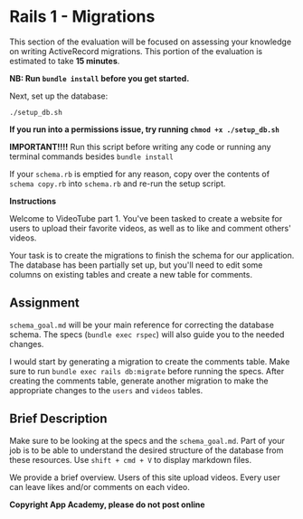 # Rails 1 - Migrations

This section of the evaluation will be focused on assessing your knowledge on
writing ActiveRecord migrations. This portion of the evaluation is
estimated to take **15 minutes**.

**NB: Run `bundle install` before you get started.**

Next, set up the database:

    ./setup_db.sh

**If you run into a permissions issue, try running `chmod +x ./setup_db.sh`**

**IMPORTANT!!!!**
Run this script before writing any code or running any terminal commands besides
`bundle install`

If your `schema.rb` is emptied for any reason, copy over the contents of 
`schema copy.rb` into `schema.rb` and re-run the setup script. 

**Instructions**

Welcome to VideoTube part 1. You've been tasked to create a website for users to upload their favorite videos, as well as to like and comment others' videos.

Your task is to create the migrations to finish the schema for our application.
The database has been partially set up, but you'll need to edit some columns
on existing tables and create a new table for comments.

## Assignment

`schema_goal.md` will be your main reference for correcting the database 
schema. The specs (`bundle exec rspec`) will also guide you to the needed 
changes. 

I would start by generating a migration to create the comments table. Make sure
to run `bundle exec rails db:migrate` before running the specs. After creating 
the comments table, generate another migration to make the appropriate changes
to the `users` and `videos` tables.

## Brief Description

Make sure to be looking at the specs and the `schema_goal.md`. Part of
your job is to be able to understand the desired structure of the database
from these resources. Use `shift + cmd + V` to display markdown files.

We provide a brief overview. Users of this site upload videos. Every user can leave likes and/or comments on each video.

**Copyright App Academy, please do not post online**